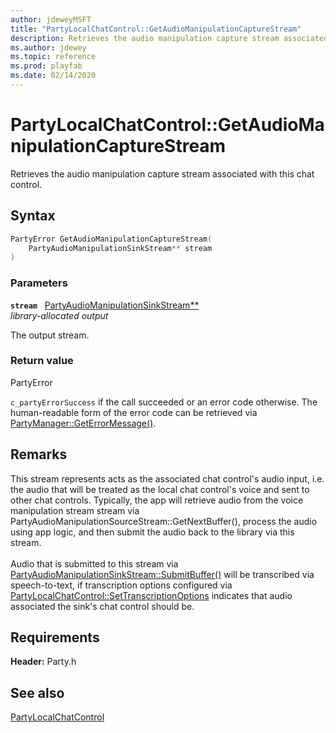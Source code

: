 ```yaml
---
author: jdeweyMSFT
title: "PartyLocalChatControl::GetAudioManipulationCaptureStream"
description: Retrieves the audio manipulation capture stream associated with this chat control.
ms.author: jdewey
ms.topic: reference
ms.prod: playfab
ms.date: 02/14/2020
---
```


# PartyLocalChatControl::GetAudioManipulationCaptureStream  

Retrieves the audio manipulation capture stream associated with this chat control.  

## Syntax  
  
```cpp
PartyError GetAudioManipulationCaptureStream(  
    PartyAudioManipulationSinkStream** stream  
)  
```  
  
### Parameters  
  
**`stream`** &nbsp; [PartyAudioManipulationSinkStream**](../../PartyAudioManipulationSinkStream/partyaudiomanipulationsinkstream.md)  
*library-allocated output*  
  
The output stream.  
  
  
### Return value  
PartyError
  
```c_partyErrorSuccess``` if the call succeeded or an error code otherwise. The human-readable form of the error code can be retrieved via [PartyManager::GetErrorMessage()](../../PartyManager/methods/partymanager_geterrormessage.md).
  
## Remarks  
  
This stream represents acts as the associated chat control's audio input, i.e. the audio that will be treated as the local chat control's voice and sent to other chat controls. Typically, the app will retrieve audio from the voice manipulation stream stream via PartyAudioManipulationSourceStream::GetNextBuffer(), process the audio using app logic, and then submit the audio back to the library via this stream. <br /><br /> Audio that is submitted to this stream via [PartyAudioManipulationSinkStream::SubmitBuffer()](../../PartyAudioManipulationSinkStream/methods/partyaudiomanipulationsinkstream_submitbuffer.md) will be transcribed via speech-to-text, if transcription options configured via [PartyLocalChatControl::SetTranscriptionOptions](partylocalchatcontrol_settranscriptionoptions.md) indicates that audio associated the sink's chat control should be.
  
## Requirements  
  
**Header:** Party.h
  
## See also  
[PartyLocalChatControl](../partylocalchatcontrol.md)  

  
  

